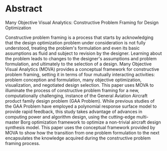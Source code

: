 # Abstract

Many Objective Visual Analytics: Constructive Problem Framing for
Design Optimization

Constructive problem framing is a process that starts by
acknowledging that the design optimization problem under
consideration is not fully understood, treating the problem's
formulation and even its basic assumptions as fluid and subject
to revision by the designer.  Learning about the problem leads to
changes to the designer's assumptions and problem formulation,
and ultimately to the selection of a design.  Many Objective
Visual Analytics (MOVA) provides a conceptual framework for
constructive problem framing, setting it in terms of four
mutually interacting activities: problem conception and
formulation, many objective optimization, visualization, and
negotiated design selection.  This paper uses MOVA to illuminate
the process of constructive problem framing for a new,
computationally challenging, instance of the General Aviation
Aircraft product family design problem (GAA Problem).  While
previous studies of the GAA Problem have employed a polynomial
response surface model to provide rapid feedback, this study
takes advantage of advances in computing power and algorithm
design, using the cutting-edge multi-master Borg optimization
framework to optimize a non-trivial aircraft design synthesis
model.  This paper uses the conceptual framework provided by MOVA
to show how the transition from one problem formulation to the
next encapsulates the knowledge acquired during the constructive
problem framing process.


<!--
vim:ts=4:sw=4:expandtab:wrap lbr:textwidth=65:ai
-->
